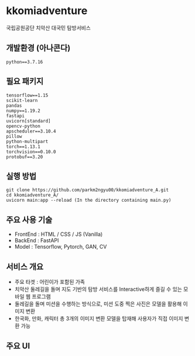# kkomiadventure
국립공원공단 치악산 대국민 탐방서비스

## 개발환경 (아나콘다)
```
python==3.7.16
```

## 필요 패키지
```
tensorflow==1.15
scikit-learn
pandas
numpy==1.19.2
fastapi
uvicorn[standard]
opencv-python
apscheduler==3.10.4
pillow
python-multipart
torch==1.13.1
torchvision==0.10.0
protobuf==3.20
```

## 실행 방법
```
git clone https://github.com/parkm2ngyu00/kkomiadventure_A.git
cd kkomiadventure_A/
uvicorn main:app --reload (In the directory containing main.py)
```

## 주요 사용 기술
- FrontEnd : HTML / CSS / JS (Vanilla)
- BackEnd : FastAPI
- Model : Tensorflow, Pytorch, GAN, CV

## 서비스 개요
- 주요 타겟 : 어린이가 포함된 가족
- 치악산 둘레길을 돌며 지도 기반의 탐방 서비스를 Interactive하게 즐길 수 있는 모바일 웹 프로그램
- 둘레길을 돌며 미션을 수행하는 방식으로, 미션 도중 찍은 사진은 모델을 활용해 이미지 변환
- 한국화, 만화, 캐릭터 총 3개의 이미지 변환 모델을 탑재해 사용자가 직접 이미지 변환 가능

## 주요 UI

